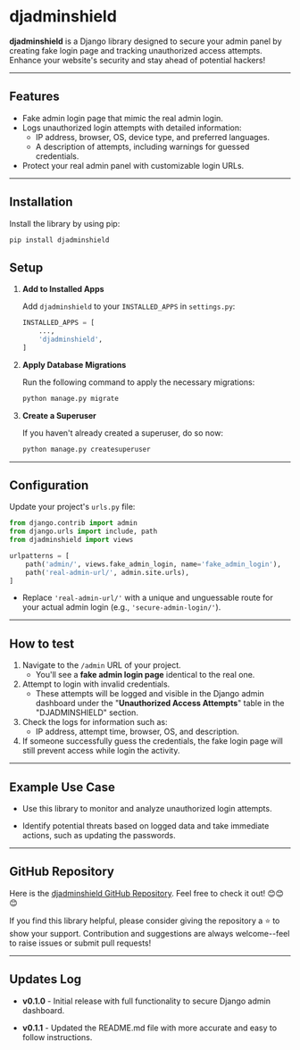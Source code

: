 # djadminshield

**djadminshield** is a Django library designed to secure your admin panel by creating fake login page and tracking unauthorized access attempts. Enhance your website's security and stay ahead of potential hackers!


---

## Features
* Fake admin login page that mimic the real admin login.
* Logs unauthorized login attempts with detailed information:
    * IP address, browser, OS, device type, and preferred languages.
    * A description of attempts, including warnings for guessed credentials.
* Protect your real admin panel with customizable login URLs. 

---


## Installation

Install the library by using pip:

```bash
pip install djadminshield
```


## Setup

1. **Add to Installed Apps**
    
    Add ```djadminshield``` to your ```INSTALLED_APPS``` in ```settings.py```: 

    ```python
    INSTALLED_APPS = [
        ...,
        'djadminshield',
    ]
    ```

2. **Apply Database Migrations**

    Run the following command to apply the necessary migrations:

    ```bash
    python manage.py migrate
    ```

3. **Create a Superuser**

    If you haven't already created a superuser, do so now:

    ```bash
    python manage.py createsuperuser
    ```

---

## Configuration

Update your project's ```urls.py``` file:

```python
from django.contrib import admin
from django.urls import include, path
from djadminshield import views

urlpatterns = [
    path('admin/', views.fake_admin_login, name='fake_admin_login'),
    path('real-admin-url/', admin.site.urls),
]
```

* Replace ```'real-admin-url/'``` with a unique and unguessable route for your actual admin login (e.g., ```'secure-admin-login/'```).

---


## How to test

1. Navigate to the ```/admin``` URL of your project.
    * You'll see a **fake admin login page** identical to the real one.
2. Attempt to login with invalid credentials.
    * These attempts will be logged and visible in the Django admin dashboard under the "**Unauthorized Access Attempts**" table in the "DJADMINSHIELD" section.
3. Check the logs for information such as:
    * IP address, attempt time, browser, OS, and description.
4. If someone successfully guess the credentials, the fake login page will still prevent access while login the activity.

---

## Example Use Case

* Use this library to monitor and analyze unauthorized login attempts.

* Identify potential threats based on logged data and take immediate actions, such as updating the passwords.

---

## GitHub Repository

Here is the [djadminshield GitHub Repository](https://github.com/Rivindhu/djadminshield). Feel free to check it out! 😊😊😊

If you find this library helpful, please consider giving the repository a ⭐ to show your support. Contribution and suggestions are always welcome--feel to raise issues or submit pull requests!

---

## Updates Log

* **v0.1.0** - Initial release with full functionality to secure Django admin dashboard.

* **v0.1.1** - Updated the README.md file with more accurate and easy to follow instructions.